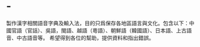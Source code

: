 # -
製作漢字相關語音字典及輸入法，目的只爲保存各地區語言與文化。包含以下：中國官語（官話）、吳語，閩語、越語（粵語）、朝鮮語（韓國語）、日本語、上古語音、中古語音等。
希望得到各位的幫助，提供資料和指出錯誤。
